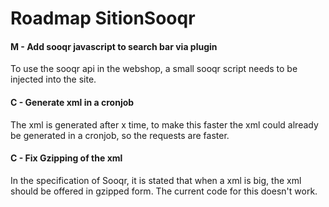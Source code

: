 Roadmap SitionSooqr
===================

#### M - Add sooqr javascript to search bar via plugin
To use the sooqr api in the webshop, a small sooqr script needs to be injected into the site.

#### C - Generate xml in a cronjob
The xml is generated after x time, to make this faster the xml could already be generated in a cronjob, so the requests are faster.

#### C - Fix Gzipping of the xml
In the specification of Sooqr, it is stated that when a xml is big, the xml should be offered in gzipped form.
The current code for this doesn't work.

